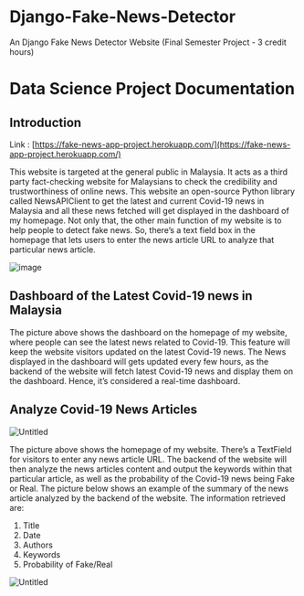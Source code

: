 # Django-Fake-News-Detector
An Django Fake News Detector Website (Final Semester Project - 3 credit hours)

# Data Science Project Documentation
## Introduction

Link : [https://fake-news-app-project.herokuapp.com/](https://fake-news-app-project.herokuapp.com/)

This website is targeted at the general public in Malaysia. It acts as a third party fact-checking website for Malaysians to check the credibility and trustworthiness of online news. This website an open-source Python library called NewsAPIClient to get the latest and current Covid-19 news in Malaysia and all these news fetched will get displayed in the dashboard of my homepage. Not only that, the other main function of my website is to help people to detect fake news. So, there’s a text field box in the homepage that lets users to enter the news article URL to analyze that particular news article.

![image](https://user-images.githubusercontent.com/63859992/156906996-3dc59a89-fd3c-4cab-9eb2-0b6a5b29fe1c.png)

## Dashboard of the Latest Covid-19 news in Malaysia

The picture above shows the dashboard on the homepage of my website, where people can see the latest news related to Covid-19. This feature will keep the website visitors updated on the latest Covid-19 news. The News displayed in the dashboard will gets updated every few hours, as the backend of the website will fetch latest Covid-19 news and display them on the dashboard. Hence, it’s considered a real-time dashboard.

## Analyze Covid-19 News Articles
![Untitled](https://s3-us-west-2.amazonaws.com/secure.notion-static.com/a08ff722-4177-40fb-8c95-f25e0852d89a/Untitled.png)

The picture above shows the homepage of my website. There’s a TextField for visitors to enter any news article URL. The backend of the website will then analyze the news articles content and output the keywords within that particular article, as well as the probability of the Covid-19 news being Fake or Real. The picture below shows an example of the summary of the news article analyzed by the backend of the website. The information retrieved are:

1) Title 
2) Date
3) Authors
4) Keywords
5) Probability of Fake/Real

![Untitled](https://s3-us-west-2.amazonaws.com/secure.notion-static.com/e3bbe60f-8aef-4752-b972-7b066ead043c/Untitled.png)

